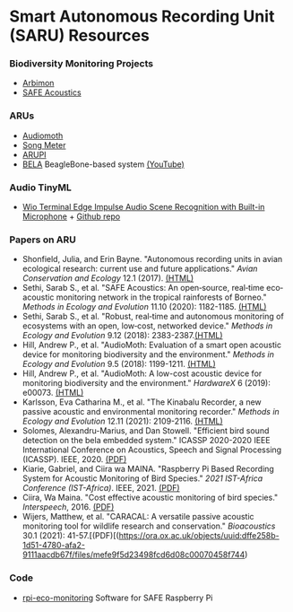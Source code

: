 # Smart Autonomous Recording Unit (SARU) Resources

### Biodiversity Monitoring Projects
* [Arbimon](https://arbimon.rfcx.org)
* [SAFE Acoustics](http://acoustics.safeproject.net/)

### ARUs

* [Audiomoth](https://www.openacousticdevices.info/audiomoth)
* [Song Meter](https://www.wildlifeacoustics.com/products/song-meter-sm4)
* [ARUPI](https://www.instructables.com/ARUPi-A-Low-Cost-Automated-Recording-Unit-for-Soun/)
* [BELA](https://www.elecrow.com/blog/how-about-bela-from-kickstarter.html) BeagleBone-based system [(YouTube)](https://youtu.be/Os2ljj1cIog)

### Audio TinyML

* [Wio Terminal Edge Impulse Audio Scene Recognition with Built-in Microphone](https://wiki.seeedstudio.com/Wio-Terminal-TinyML-EI-3/) + [Github repo](https://github.com/Seeed-Studio/Seeed_Arduino_Sketchbook/tree/master/examples/WioTerminal_TinyML_2_Audio_Scene_Recognition)

### Papers on ARU

* Shonfield, Julia, and Erin Bayne. "Autonomous recording units in avian ecological research: current use and future applications." _Avian Conservation and Ecology_ 12.1 (2017). [(HTML)](http://www.ace-eco.org/vol12/iss1/art14)
* Sethi, Sarab S., et al. "SAFE Acoustics: An open‐source, real‐time eco‐acoustic monitoring network in the tropical rainforests of Borneo." _Methods in Ecology and Evolution_ 11.10 (2020): 1182-1185. [(HTML)](https://besjournals.onlinelibrary.wiley.com/doi/full/10.1111/2041-210X.13438)
* Sethi, Sarab S., et al. "Robust, real‐time and autonomous monitoring of ecosystems with an open, low‐cost, networked device." _Methods in Ecology and Evolution_ 9.12 (2018): 2383-2387.[(HTML)](https://besjournals.onlinelibrary.wiley.com/doi/abs/10.1111/2041-210X.13089)
* Hill, Andrew P., et al. "AudioMoth: Evaluation of a smart open acoustic device for monitoring biodiversity and the environment." _Methods in Ecology and Evolution_ 9.5 (2018): 1199-1211. [(HTML)](https://besjournals.onlinelibrary.wiley.com/doi/abs/10.1111/2041-210X.12955)
* Hill, Andrew P., et al. "AudioMoth: A low-cost acoustic device for monitoring biodiversity and the environment." _HardwareX_ 6 (2019): e00073. [(HTML)](https://www.sciencedirect.com/science/article/pii/S2468067219300306)
* Karlsson, Eva Catharina M., et al. "The Kinabalu Recorder, a new passive acoustic and environmental monitoring recorder." _Methods in Ecology and Evolution_ 12.11 (2021): 2109-2116. [(HTML)](https://besjournals.onlinelibrary.wiley.com/doi/abs/10.1111/2041-210X.13671)
* Solomes, Alexandru-Marius, and Dan Stowell. "Efficient bird sound detection on the bela embedded system." ICASSP 2020-2020 IEEE International Conference on Acoustics, Speech and Signal Processing (ICASSP). IEEE, 2020. [(PDF)](https://ieeexplore.ieee.org/stamp/stamp.jsp?tp=&arnumber=9053533)
* Kiarie, Gabriel, and Ciira wa MAINA. "Raspberry Pi Based Recording System for Acoustic Monitoring of Bird Species." _2021 IST-Africa Conference (IST-Africa)_. IEEE, 2021. [(PDF)](https://idl-bnc-idrc.dspacedirect.org/bitstream/handle/10625/61557/2022-10-01_Raspberry%20Pi%20Based%20Recording%20System%20for.pdf)
* Ciira, Wa Maina. "Cost effective acoustic monitoring of bird species." _Interspeech_, 2016. [(PDF)](https://www.isca-speech.org/archive_v0/Interspeech_2016/pdfs/0746.PDF)
* Wijers, Matthew, et al. "CARACAL: A versatile passive acoustic monitoring tool for wildlife research and conservation." _Bioacoustics_ 30.1 (2021): 41-57.[(PDF)[(https://ora.ox.ac.uk/objects/uuid:dffe258b-1d51-4780-afa2-9111aacdb67f/files/mefe9f5d23498fcd6d08c00070458f744)

### Code
* [rpi-eco-monitoring](https://github.com/sarabsethi/rpi-eco-monitoring) Software for SAFE Raspberry Pi
